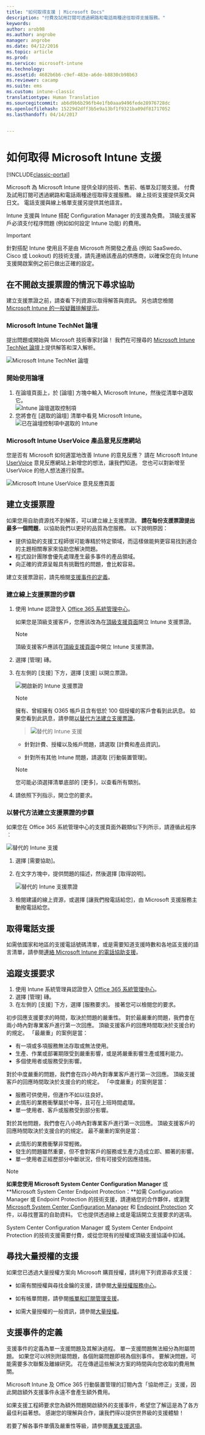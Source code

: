 ```yaml
---
title: "如何取得支援 | Microsoft Docs"
description: "付費及試用訂閱可透過網路和電話兩種途徑取得支援服務。"
keywords: 
author: arob98
ms.author: angrobe
manager: angrobe
ms.date: 04/12/2016
ms.topic: article
ms.prod: 
ms.service: microsoft-intune
ms.technology: 
ms.assetid: 4682b6b6-c9ef-483e-a6de-b8830cb98b63
ms.reviewer: cacamp
ms.suite: ems
ms.custom: intune-classic
translationtype: Human Translation
ms.sourcegitcommit: ab6d9b6b296fb4e1fb0aaa9496fede28976728dc
ms.openlocfilehash: 15229d2dff3b5e9a13bf1f9321ba09df81717052
ms.lasthandoff: 04/14/2017


---
```


# <a name="how-to-get-support-for-microsoft-intune"></a>如何取得 Microsoft Intune 支援

[!INCLUDE[classic-portal](../includes/classic-portal.md)]

Microsoft 為 Microsoft Intune 提供全球的技術、售前、帳單及訂閱支援。 付費及試用訂閱可透過網路和電話兩種途徑取得支援服務。 線上技術支援提供英文與日文。 電話支援與線上帳單支援另提供其他語言。

Intune 支援與 Intune 搭配 Configuration Manager 的支援為免費。 頂級支援客戶必須支付程序問題 (例如如何設定 Intune 功能) 的費用。

>[!IMPORTANT]
> 針對搭配 Intune 使用且不是由 Microsoft 所開發之產品 (例如 SaaSwedo、Cisco 或 Lookout) 的技術支援，請先連絡該產品的供應商，以確保您在向 Intune 支援開啟案例之前已做出正確的設定。

## <a name="find-help-without-opening-a-support-ticket"></a>在不開啟支援票證的情況下尋求協助

建立支援票證之前，請查看下列資源以取得解答與資訊。 另也請您檢閱 [Microsoft Intune 的一般疑難排解提示](https://docs.microsoft.com/intune/troubleshoot/general-troubleshooting-tips-for-microsoft-intune)。

### <a name="microsoft-intune-technet-forums"></a>Microsoft Intune TechNet 論壇

提出問題或開始與 Microsoft 技術專家討論！ 我們在可搜尋的 [Microsoft Intune TechNet 論壇](https://social.technet.microsoft.com/Forums/home)上提供解答和深入解析。

![Microsoft Intune TechNet 論壇](./media/technet-forum-for-support.png)

### <a name="get-started-with-the-forum"></a>開始使用論壇

1. 在論壇頁面上，於 [論壇] 方塊中輸入 Microsoft Intune，然後從清單中選取它。<br>
![Intune 論壇選取控制項](./media/forum-select-intune.png)
2. 您將會在 [選取的論壇] 清單中看見 Microsoft Intune。<br>
![已在論壇控制項中選取的 Intune](./media/forum-selected-intune.png)

### <a name="microsoft-intune-uservoice-product-feedback-site"></a>Microsoft Intune UserVoice 產品意見反應網站

您是否有 Microsoft 如何適當地改善 Intune 的意見反應？ 請在 Microsoft Intune [UserVoice](https://microsoftintune.uservoice.com/forums/291681-ideas) 意見反應網站上新增您的想法，讓我們知道。 您也可以對新增至 UserVoice 的他人想法進行投票。

![Microsoft Intune UserVoice 意見反應頁面](./media/intune-uservoice-feedback-page.png)

## <a name="create-a-support-ticket"></a>建立支援票證

如果您用自助資源找不到解答，可以建立線上支援票證。 **請在每份支援票證提出最多一個問題**，以協助我們以更好的品質為您服務。 以下說明原因：

- 提供協助的支援工程師很可能專精於特定領域，而這樣做能夠更容易找到適合的主題相關專家來協助您解決問題。
- 程式設計團隊會優先處理產生最多事件的產品領域。
- 向正確的資源呈報具有挑戰性的問題，會比較容易。

建立支援票證前，請先檢閱[支援事件的定義](#definition-of-a-support-incident)。

### <a name="steps-to-create-an-online-support-ticket"></a>建立線上支援票證的步驟

1.  使用 Intune 認證登入 [Office 365 系統管理中心](https://portal.office.com)。

    如果您是頂級支援客戶，您應該改為在[頂級支援頁面](https://support.microsoft.com/premier/contacts)開立 Intune 支援票證。

    >[!NOTE]
    >
    >頂級支援客戶應該在[頂級支援頁面](https://support.microsoft.com/premier/contacts)中開立 Intune 支援票證。

2.  選擇 [管理] 磚。
3.  在左側的 [支援] 下方，選擇 [支援] 以開立票證。

    ![開啟新的 Intune 支援票證](../media/support-open-ticket.png)

    >[!NOTE]
    >  擁有、曾經擁有 O365 帳戶且含有低於 100 個授權的客戶會看到此訊息。 如果您看到此訊息，請參閱[以替代方法建立支援票證](#create-a-support-ticket-with-alternate-methods)。

    > ![替代的 Intune 支援](../media/alternate-support-ui.png)

    -   針對計費、授權以及帳戶問題，請選取 [計費和產品資訊]。

    -   針對所有其他 Intune 問題，請選取 [行動裝置管理]。

    > [!NOTE]
    > 您可能必須選擇清單底部的 [更多]，以查看所有類別。

3.  請依照下列指示，開立您的要求。

### <a name="steps-to-create-a-support-ticket-with-alternate-methods"></a>以替代方法建立支援票證的步驟

如果您在 Office 365 系統管理中心的支援頁面外觀類似下列所示，請遵循此程序︰

![替代的 Intune 支援](../media/alternate-support-ui.png)


1. 選擇 [需要協助]。
2. 在文字方塊中，提供問題的描述，然後選擇 [取得說明]。

    ![替代的 Intune 支援票證](../media/support-need-help.png)

3. 檢閱建議的線上資源，或選擇 [讓我們撥電話給您]，由 Microsoft 支援服務主動撥電話給您。

## <a name="get-phone-support"></a>取得電話支援
如需依國家和地區的支援電話號碼清單，或是需要知道支援時數和各地區支援的語言清單，請參閱[連絡 Microsoft Intune 的電話協助支援](contact-assisted-phone-support-for-microsoft-intune.md)。

## <a name="track-your-support-requests"></a>追蹤支援要求
1.  使用 Intune 系統管理員認證登入 [Office 365 系統管理中心](https://portal.office.com)。
2.  選擇 [管理] 磚。
3.  在左側的 [支援] 下方，選擇 [服務要求]。 接著您可以檢閱您的要求。

初步回應支援要求的時間，取決於問題的嚴重性。 對於最嚴重的問題，我們會在兩小時內對專業客戶進行第一次回應。 頂級支援客戶的回應時間取決於支援合約的規定。 「最嚴重」的案例是當：

- 有一項或多項服務無法存取或無法使用。
- 生產、作業或部署期限受到嚴重影響，或是將嚴重影響生產或獲利能力。
- 多個使用者或服務受到影響。

對於中度嚴重的問題，我們會在四小時內對專業客戶進行第一次回應。 頂級支援客戶的回應時間取決於支援合約的規定。 「中度嚴重」的案例是當：

- 服務可供使用，但運作不如以往良好。
- 此情形的業務衝擊屬於中等，且可在上班時間處理。
- 單一使用者、客戶或服務受到部分影響。

對於其他問題，我們會在八小時內對專業客戶進行第一次回應。 頂級支援客戶的回應時間取決於支援合約的規定。 最不嚴重的案例是當：

- 此情形的業務衝擊非常輕微。
- 發生的問題雖然重要，但不會對客戶的服務或生產力造成立即、顯著的影響。
- 單一使用者正經歷部分中斷狀況，但有可接受的因應措施。

> [!NOTE]
> **如果您使用 Microsoft System Center Configuration Manager** 或 **Microsoft System Center Endpoint Protection：**如需 Configuration Manager 或 Endpoint Protection 的技術支援，請連絡您的合作夥伴，或瀏覽 [Microsoft System Center Configuration Manager](https://docs.microsoft.com/sccm/) 和 [Endpoint Protection](https://technet.microsoft.com/library/hh508836.aspx) 文件，以尋找豐富的自助資料。 它也提供透過線上或是電話開立支援要求的選項。
>
> System Center Configuration Manager 或 System Center Endpoint Protection 的技術支援需要付費，或從您現有的授權或頂級支援協議中扣減。

## <a name="find-support-for-volume-licensing"></a>尋找大量授權的支援
如果您已透過大量授權方案向 Microsoft 購買授權，請利用下列資源尋求支援：

-   如需有關授權與尋找金鑰的支援，請參閱[大量授權服務中心](http://go.microsoft.com/fwlink/p/?LinkID=282016)。

-   如有帳單問題，請參閱[帳單和訂閱管理支援](http://support.microsoft.com/oas/default.aspx?prid=15371)。

-   如需大量授權的一般資訊，請參閱[大量授權](http://go.microsoft.com/fwlink/p/?LinkID=282015)。

## <a name="definition-of-a-support-incident"></a>支援事件的定義

支援事件的定義為單一支援問題及其解決過程。 單一支援問題無法細分為附屬問題。 如果您可以辨別附屬問題，各個附屬問題即視為個別事件。 要解決問題，可能需要多次聯繫及離線研究。 花在傳遞這些解決方案的時間與向您收取的費用無關。

Microsoft Intune 及 Office 365 行動裝置管理的訂閱內含「協助修正」支援，因此開啟額外支援事件永遠不會產生額外費用。

如果支援工程師要求您為額外問題開啟額外的支援事件，希望您了解這是為了各方最佳利益著想。 感謝您的理解與合作，讓我們得以提供世界級的支援體驗！

若要了解各事件單價及嚴重性等級，請參閱[專業支援選項](https://support.microsoft.com/gp/offerprophone)。

